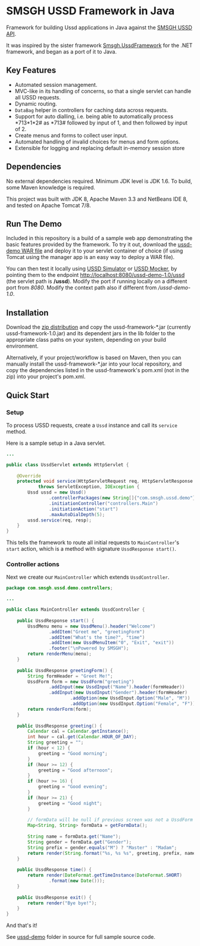 # SMSGH USSD Framework in Java

Framework for building Ussd applications in Java against the [SMSGH USSD API](http://developers.smsgh.com/documentations/ussd).

It was inspired by the sister framework [Smsgh.UssdFramework](https://github.com/smsgh/Smsgh.UssdFramework) for the .NET framework, and began as a port of it to Java.

## Key Features

* Automated session management.
* MVC-like in its handling of concerns, so that a single servlet can handle all USSD requests. 
* Dynamic routing.
* `DataBag` helper in controllers for caching data across requests.
* Support for auto dialling, i.e. being able to automatically process \*713\*1\*2# as \*713# 
  followed by input of 1, and then followed by input of 2.
* Create menus and forms to collect user input.
* Automated handling of invalid choices for menus and form options.
* Extensible for logging and replacing default in-memory session store

## Dependencies

No external dependencies required. Minimum JDK level is JDK 1.6. To build, some Maven knowledge is required.

This project was built with JDK 8, Apache Maven 3.3 and NetBeans IDE 8, and tested on Apache Tomcat 7/8.

## Run The Demo

Included in this repository is a build of a sample web app demonstrating the basic features provided by the framework. To try it out, download the [ussd-demo WAR file](http://gitlab.smsgh.com/aaron/smsgh-ussd-framework-java/tree/master/ussd-demo-1.0.war) and deploy it to your servlet container of choice (if using Tomcat using the manager app is an easy way to deploy a WAR file).

You can then test it locally using [USSD Simulator](http://apps.smsgh.com/UssdSimulator/) or [USSD Mocker](https://github.com/smsgh/ussd-mocker), by pointing them to the endpoint [http://localhost:8080/ussd-demo-1.0/ussd](http://localhost:8080/ussd-demo-1.0/ussd) (the servlet path is __/ussd__). Modify the port if running locally on a different port from *8080*. Modify the context path also if different from */ussd-demo-1.0*.

## Installation

Download the [zip distribution](http://gitlab.smsgh.com/aaron/smsgh-ussd-framework-java/tree/master/ussd-framework-1.0-dist.zip) and copy the ussd-framework-*.jar (currently ussd-framework-1.0.jar) and its dependent jars in the lib folder to the appropriate
class paths on your system, depending on your build environment.

Alternatively, if your project/workflow is based on Maven, then you can manually install the ussd-framework-*.jar into your local repository, and copy the dependencies listed in the ussd-framework's pom.xml (not in the zip) into your project's pom.xml.

## Quick Start

### Setup

To process USSD requests, create a `Ussd` instance and call its `service` method.

Here is a sample setup in a Java servlet.

```java
...

public class UssdServlet extends HttpServlet {
    
    @Override
    protected void service(HttpServletRequest req, HttpServletResponse resp) 
            throws ServletException, IOException {
        Ussd ussd = new Ussd()
                .controllerPackages(new String[]{"com.smsgh.ussd.demo"})
                .initiationController("controllers.Main")
                .initiationAction("start")
                .maxAutoDialDepth(5);        
        ussd.service(req, resp);
    }
}
```

This tells the framework to route all initial requests to `MainController`'s `start` action, which is a method with signature `UssdResponse start()`.

### Controller actions

Next we create our `MainController` which extends `UssdController`.

```java
package com.smsgh.ussd.demo.controllers;

...

public class MainController extends UssdController {
    
    public UssdResponse start() {
        UssdMenu menu = new UssdMenu().header("Welcome")
                .addItem("Greet me", "greetingForm")
                .addItem("What's the time?", "time")
                .addItem(new UssdMenuItem("0", "Exit", "exit"))
                .footer("\nPowered by SMSGH");
        return renderMenu(menu);
    }
    
    public UssdResponse greetingForm() {
        String formHeader = "Greet Me!";
        UssdForm form = new UssdForm("greeting")
                .addInput(new UssdInput("Name").header(formHeader))
                .addInput(new UssdInput("Gender").header(formHeader)
                        .addOption(new UssdInput.Option("Male", "M"))
                        .addOption(new UssdInput.Option("Female", "F")));
        return renderForm(form);
    }
    
    public UssdResponse greeting() {
        Calendar cal = Calendar.getInstance();
        int hour = cal.get(Calendar.HOUR_OF_DAY);
        String greeting = "";
        if (hour < 12) {
            greeting = "Good morning";
        }
        if (hour >= 12) {
            greeting = "Good afternoon";
        }
        if (hour >= 16) {
            greeting = "Good evening";
        }
        if (hour >= 21) {
            greeting = "Good night";
        }        
        
        // formData will be null if previous screen was not a UssdForm
        Map<String, String> formData = getFormData();
        
        String name = formData.get("Name");
        String gender = formData.get("Gender");
        String prefix = gender.equals("M") ? "Master" : "Madam";
        return render(String.format("%s, %s %s", greeting, prefix, name));
    }
    
    public UssdResponse time() {
        return render(DateFormat.getTimeInstance(DateFormat.SHORT)
                .format(new Date()));
    }
    
    public UssdResponse exit() {
        return render("Bye bye!");
    }
}
```

And that's it!

See [ussd-demo](http://gitlab.smsgh.com/aaron/smsgh-ussd-framework-java/tree/master/ussd-demo) folder in source for full sample source code.